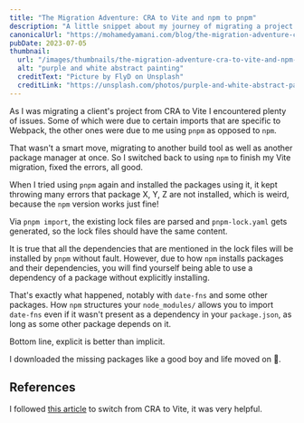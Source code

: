```yaml
---
title: "The Migration Adventure: CRA to Vite and npm to pnpm"
description: "A little snippet about my journey of migrating a project from create-react-app to Vite and from npm to pnpm and the challenges of making these changes at once."
canonicalUrl: "https://mohamedyamani.com/blog/the-migration-adventure-cra-to-vite-and-npm-to-pnpm/"
pubDate: 2023-07-05
thumbnail:
  url: "/images/thumbnails/the-migration-adventure-cra-to-vite-and-npm-to-pnpm.jpg"
  alt: "purple and white abstract painting"
  creditText: "Picture by FlyD on Unsplash"
  creditLink: "https://unsplash.com/photos/purple-and-white-abstract-painting-3TtVnxJHfhw?utm_medium=referral&utm_source=mohamedyamani.com"
---
```


As I was migrating a client's project from CRA to Vite I encountered plenty of issues. Some of which were due to certain imports that are specific to Webpack, the other ones were due to me using `pnpm` as opposed to `npm`.

That wasn't a smart move, migrating to another build tool as well as another package manager at once. So I switched back to using `npm` to finish my Vite migration, fixed the errors, all good.

When I tried using `pnpm` again and installed the packages using it, it kept throwing many errors that package X, Y, Z are not installed, which is weird, because the `npm` version works just fine!

Via `pnpm import`, the existing lock files are parsed and `pnpm-lock.yaml` gets generated, so the lock files should have the same content.

It is true that all the dependencies that are mentioned in the lock files will be installed by `pnpm` without fault. However, due to how `npm` installs packages and their dependencies, you will find yourself being able to use a dependency of a package without explicitly installing.

That's exactly what happened, notably with `date-fns` and some other packages. How `npm` structures your `node_modules/` allows you to import `date-fns` even if it wasn't present as a dependency in your `package.json`, as long as some other package depends on it.

Bottom line, explicit is better than implicit.

I downloaded the missing packages like a good boy and life moved on 🙂.

## References

I followed [this article](https://www.robinwieruch.de/vite-create-react-app/) to switch from CRA to Vite, it was very helpful.
